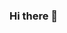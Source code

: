 ### Hi there 👋

<!--
**mazon1/mazon1** is a ✨ _special_ ✨ repository because its `README.md` (this file) appears on your GitHub profile.

Here are some ideas to get you started:

- 🔭 I’m currently working on training & developing new Machine Learning Analysts for the Industry.
- 🌱 I’m currently learning MLOPs and deploying Machine Learning Projects at scale.
- 👯 I’m looking to collaborate on research projects in Machine Learning.
- ⚡ Fun fact: I wear many hats. I have a diverse educational background and career. 
-->
